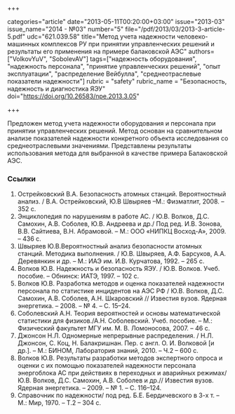 +++

categories="article"
date="2013-05-11T00:20:00+03:00"
issue="2013-03"
issue_name="2014 - №03"
number="5"
file="/pdf/2013/03/2013-3-article-5.pdf"
udc="621.039.58"
title="Метод учета надежности человеко-машинных комплексов РУ при принятии управленческих решений и результаты его применения на примере балаковской АЭС"
authors=["VolkovYuV", "SobolevAV"]
tags=["надежность оборудования", "надежность персонала", "принятие управленческих решений", "опыт эксплуатации", "распределение Вейбулла", "среднеотраслевые показатели надежности"]
rubric = "safety"
rubric_name = "Безопасность, надежность и диагностика ЯЭУ"
doi="https://doi.org/10.26583/npe.2013.3.05"

+++

Предложен метод учета надежности оборудования и персонала при принятии управленческих решений. Метод основан на сравнительном анализе показателей надежности конкретного объекта исследования со среднеотраслевыми значениями. Представлены результаты использования метода для выбранной в качестве примера Балаковской АЭС.

### Ссылки

1. Острейковский В.А. Безопасность атомных станций. Вероятностный анализ. / В.А. Острейковский, Ю.В Швыряев –М.: Физматлит, 2008. – 352 с.
2. Энциклопедия по нарушениям в работе АС. / Ю.В. Волков, Д.С. Самохин, А.В. Соболев, Ю.В. Андреева и др./ Под ред. И.В. Зонова, В.В. Сайтиева, В.Н. Абрамовой. – М.: ООО «НИПКЦ Восход-А», 2009. – 436 с.
3. Швыряев Ю.В.Вероятностный анализ безопасности атомных станций. Методика выполнения. / Ю.В. Швыряев, А.Ф. Барсуков, А.А. Деревянкин и др. – М.: ИАЭ им. И.В. Курчатова, 1992. – 265 с.
4. Волков Ю.В. Надежность и безопасность ЯЭУ. / Ю.В. Волков. Учеб. пособие. – Обнинск: ИАТЭ, 1997. – 102 c.
5. Волков Ю.В. Разработка методов и оценка показателей надежности персонала по статистике инцидентов на АЭС РФ / Ю.В. Волков, Д.С. Самохин, А.В. Соболев, А.Н. Шкаровский // Известия вузов. Ядерная энергетика. – 2008. – № 4. – С. 15–24.
6. Соболевский А.Н. Теория вероятностей и основы математической статистики для физиков./А.Н. Соболевский. Учеб. пособие. – М.: Физический факультет МГУ им. М. В. Ломоносова, 2007. – 46 с.
7. Джонсон Н.Л. Одномерные непрерывные распределения. / Н.Л. Джонсон, С. Коц, Н. Балакришнан. Пер. с англ. О. И. Волковой [и др.]. – М.: БИНОМ, Лаборатория знаний, 2010. – Ч.2 – 600 с.
8. Волков Ю.В. Результаты разработки методов экспертного опроса и оценки с их помощью показателей надежности персонала энергоблока АС при действиях в переходных и аварийных режимах/ Ю.В. Волков, Д.С. Самохин, А.В. Соболев и др.// Известия вузов. Ядерная энергетика. – 2009. – № 1. – С. 116–124.
9. Справочник по надежности/ под ред. Б.Е. Бердичевского в 3-х т. – М.: Мир, 1970. – Т.2 – 304 с.
